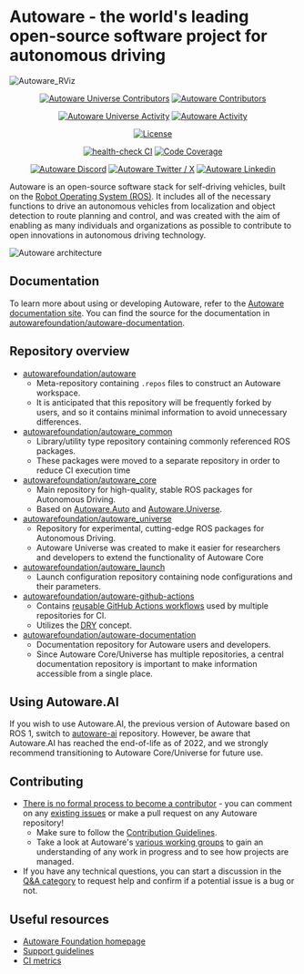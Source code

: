 # Autoware - the world's leading open-source software project for autonomous driving

![Autoware_RViz](https://user-images.githubusercontent.com/63835446/158918717-58d6deaf-93fb-47f9-891d-e242b02cba7b.png)

<!--- Contributors -->
<p align="center">
    <a href="https://github.com/autowarefoundation/autoware_universe/graphs/contributors">
        <img src="https://img.shields.io/github/contributors/autowarefoundation/autoware_universe?style=flat&label=Autoware%20Universe%20Contributors"
            alt="Autoware Universe Contributors" /></a>
    <a href="https://github.com/autowarefoundation/autoware/graphs/contributors">
        <img src="https://img.shields.io/github/contributors/autowarefoundation/autoware?style=flat&label=Autoware%20Contributors"
            alt="Autoware Contributors" /></a>
</p>

<!--- Commit Activity -->
<p align="center">
    <a href="https://github.com/autowarefoundation/autoware_universe/pulse">
        <img src="https://img.shields.io/github/commit-activity/m/autowarefoundation/autoware_universe?style=flat&label=Autoware%20Universe%20Commit%20Activity"
            alt="Autoware Universe Activity" /></a>
    <a href="https://github.com/autowarefoundation/autoware/pulse">
        <img src="https://img.shields.io/github/commit-activity/m/autowarefoundation/autoware?style=flat&label=Autoware%20Commit%20Activity"
            alt="Autoware Activity" /></a>
</p>

<!--- License -->
<p align="center">
    <a href="https://github.com/autowarefoundation/autoware/blob/main/LICENSE">
        <img src="https://img.shields.io/github/license/autowarefoundation/autoware?style=flat&label=License"
            alt="License" /></a>
</p>

<!--- CI Reports -->
<p align="center">
    <a href="https://github.com/autowarefoundation/autoware/actions/workflows/health-check.yaml?query=branch%3Amain">
        <img src="https://img.shields.io/github/actions/workflow/status/autowarefoundation/autoware/health-check.yaml?style=flat&label=health-check"
            alt="health-check CI" /></a>
    <a href="https://app.codecov.io/gh/autowarefoundation/autoware_universe">
        <img src="https://img.shields.io/codecov/c/gh/autowarefoundation/autoware_universe?style=flat&label=Coverage&logo=codecov&logoColor=white"
            alt="Code Coverage" /></a>
</p>

<!--- Social Media -->
<p align="center">
    <a href="https://discord.gg/Q94UsPvReQ">
        <img src="https://img.shields.io/discord/953808765935816715?logo=discord&logoColor=white&style=flat&label=Autoware%20Discord"
            alt="Autoware Discord"></a>
    <a href="https://twitter.com/intent/follow?screen_name=AutowareFdn">
        <img src="https://img.shields.io/twitter/follow/AutowareFdn?logo=x&logoColor=white&style=flat"
            alt="Autoware Twitter / X"></a>
    <a href="https://www.linkedin.com/company/the-autoware-foundation/">
        <img src="https://img.shields.io/badge/Linkedin-Autoware%20Foundation-0a66c2?logo=linkedin&logoColor=white&style=flat"
            alt="Autoware Linkedin"></a>
</p>

Autoware is an open-source software stack for self-driving vehicles, built on the [Robot Operating System (ROS)](https://www.ros.org/). It includes all of the necessary functions to drive an autonomous vehicles from localization and object detection to route planning and control, and was created with the aim of enabling as many individuals and organizations as possible to contribute to open innovations in autonomous driving technology.

![Autoware architecture](https://static.wixstatic.com/media/984e93_552e338be28543c7949717053cc3f11f~mv2.png/v1/crop/x_0,y_1,w_1500,h_879/fill/w_863,h_506,al_c,usm_0.66_1.00_0.01,enc_auto/Autoware-GFX_edited.png)

## Documentation

To learn more about using or developing Autoware, refer to the [Autoware documentation site](https://autowarefoundation.github.io/autoware-documentation/main/). You can find the source for the documentation in [autowarefoundation/autoware-documentation](https://github.com/autowarefoundation/autoware-documentation).

## Repository overview

- [autowarefoundation/autoware](https://github.com/autowarefoundation/autoware)
  - Meta-repository containing `.repos` files to construct an Autoware workspace.
  - It is anticipated that this repository will be frequently forked by users, and so it contains minimal information to avoid unnecessary differences.
- [autowarefoundation/autoware_common](https://github.com/autowarefoundation/autoware_common)
  - Library/utility type repository containing commonly referenced ROS packages.
  - These packages were moved to a separate repository in order to reduce CI execution time
- [autowarefoundation/autoware_core](https://github.com/autowarefoundation/autoware_core)
  - Main repository for high-quality, stable ROS packages for Autonomous Driving.
  - Based on [Autoware.Auto](https://gitlab.com/autowarefoundation/autoware.auto/AutowareAuto) and [Autoware.Universe](https://github.com/autowarefoundation/autoware_universe).
- [autowarefoundation/autoware_universe](https://github.com/autowarefoundation/autoware_universe)
  - Repository for experimental, cutting-edge ROS packages for Autonomous Driving.
  - Autoware Universe was created to make it easier for researchers and developers to extend the functionality of Autoware Core
- [autowarefoundation/autoware_launch](https://github.com/autowarefoundation/autoware_launch)
  - Launch configuration repository containing node configurations and their parameters.
- [autowarefoundation/autoware-github-actions](https://github.com/autowarefoundation/autoware-github-actions)
  - Contains [reusable GitHub Actions workflows](https://docs.github.com/ja/actions/learn-github-actions/reusing-workflows) used by multiple repositories for CI.
  - Utilizes the [DRY](https://en.wikipedia.org/wiki/Don%27t_repeat_yourself) concept.
- [autowarefoundation/autoware-documentation](https://github.com/autowarefoundation/autoware-documentation)
  - Documentation repository for Autoware users and developers.
  - Since Autoware Core/Universe has multiple repositories, a central documentation repository is important to make information accessible from a single place.

## Using Autoware.AI

If you wish to use Autoware.AI, the previous version of Autoware based on ROS 1, switch to [autoware-ai](https://github.com/autowarefoundation/autoware_ai) repository. However, be aware that Autoware.AI has reached the end-of-life as of 2022, and we strongly recommend transitioning to Autoware Core/Universe for future use.

## Contributing

- [There is no formal process to become a contributor](https://github.com/autowarefoundation/autoware-projects/wiki#contributors) - you can comment on any [existing issues](https://github.com/autowarefoundation/autoware_universe/issues) or make a pull request on any Autoware repository!
  - Make sure to follow the [Contribution Guidelines](https://autowarefoundation.github.io/autoware-documentation/main/contributing/).
  - Take a look at Autoware's [various working groups](https://github.com/autowarefoundation/autoware-projects/wiki#working-group-list) to gain an understanding of any work in progress and to see how projects are managed.
- If you have any technical questions, you can start a discussion in the [Q&A category](https://github.com/autowarefoundation/autoware/discussions/categories/q-a) to request help and confirm if a potential issue is a bug or not.

## Useful resources

- [Autoware Foundation homepage](https://www.autoware.org/)
- [Support guidelines](https://autowarefoundation.github.io/autoware-documentation/main/support/support-guidelines/)
- [CI metrics](https://autowarefoundation.github.io/autoware-ci-metrics/)
